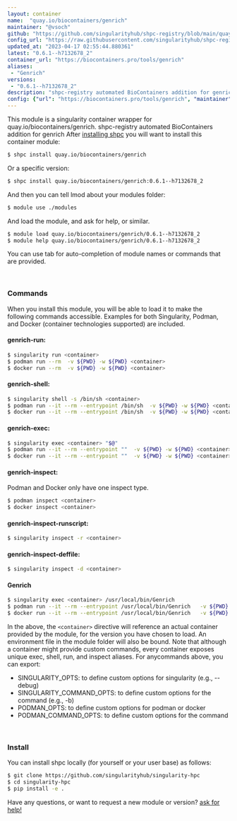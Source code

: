 ```yaml
---
layout: container
name:  "quay.io/biocontainers/genrich"
maintainer: "@vsoch"
github: "https://github.com/singularityhub/shpc-registry/blob/main/quay.io/biocontainers/genrich/container.yaml"
config_url: "https://raw.githubusercontent.com/singularityhub/shpc-registry/main/quay.io/biocontainers/genrich/container.yaml"
updated_at: "2023-04-17 02:55:44.880361"
latest: "0.6.1--h7132678_2"
container_url: "https://biocontainers.pro/tools/genrich"
aliases:
 - "Genrich"
versions:
 - "0.6.1--h7132678_2"
description: "shpc-registry automated BioContainers addition for genrich"
config: {"url": "https://biocontainers.pro/tools/genrich", "maintainer": "@vsoch", "description": "shpc-registry automated BioContainers addition for genrich", "latest": {"0.6.1--h7132678_2": "sha256:f6aa2933a4cb8829b7ffa452deffc7a3b79a40f4b04647740d17504a7f86c295"}, "tags": {"0.6.1--h7132678_2": "sha256:f6aa2933a4cb8829b7ffa452deffc7a3b79a40f4b04647740d17504a7f86c295"}, "docker": "quay.io/biocontainers/genrich", "aliases": {"Genrich": "/usr/local/bin/Genrich"}}
---
```


This module is a singularity container wrapper for quay.io/biocontainers/genrich.
shpc-registry automated BioContainers addition for genrich
After [installing shpc](#install) you will want to install this container module:


```bash
$ shpc install quay.io/biocontainers/genrich
```

Or a specific version:

```bash
$ shpc install quay.io/biocontainers/genrich:0.6.1--h7132678_2
```

And then you can tell lmod about your modules folder:

```bash
$ module use ./modules
```

And load the module, and ask for help, or similar.

```bash
$ module load quay.io/biocontainers/genrich/0.6.1--h7132678_2
$ module help quay.io/biocontainers/genrich/0.6.1--h7132678_2
```

You can use tab for auto-completion of module names or commands that are provided.

<br>

### Commands

When you install this module, you will be able to load it to make the following commands accessible.
Examples for both Singularity, Podman, and Docker (container technologies supported) are included.

#### genrich-run:

```bash
$ singularity run <container>
$ podman run --rm  -v ${PWD} -w ${PWD} <container>
$ docker run --rm  -v ${PWD} -w ${PWD} <container>
```

#### genrich-shell:

```bash
$ singularity shell -s /bin/sh <container>
$ podman run --it --rm --entrypoint /bin/sh  -v ${PWD} -w ${PWD} <container>
$ docker run --it --rm --entrypoint /bin/sh  -v ${PWD} -w ${PWD} <container>
```

#### genrich-exec:

```bash
$ singularity exec <container> "$@"
$ podman run --it --rm --entrypoint ""  -v ${PWD} -w ${PWD} <container> "$@"
$ docker run --it --rm --entrypoint ""  -v ${PWD} -w ${PWD} <container> "$@"
```

#### genrich-inspect:

Podman and Docker only have one inspect type.

```bash
$ podman inspect <container>
$ docker inspect <container>
```

#### genrich-inspect-runscript:

```bash
$ singularity inspect -r <container>
```

#### genrich-inspect-deffile:

```bash
$ singularity inspect -d <container>
```


#### Genrich

```bash
$ singularity exec <container> /usr/local/bin/Genrich
$ podman run --it --rm --entrypoint /usr/local/bin/Genrich   -v ${PWD} -w ${PWD} <container> -c " $@"
$ docker run --it --rm --entrypoint /usr/local/bin/Genrich   -v ${PWD} -w ${PWD} <container> -c " $@"
```



In the above, the `<container>` directive will reference an actual container provided
by the module, for the version you have chosen to load. An environment file in the
module folder will also be bound. Note that although a container
might provide custom commands, every container exposes unique exec, shell, run, and
inspect aliases. For anycommands above, you can export:

 - SINGULARITY_OPTS: to define custom options for singularity (e.g., --debug)
 - SINGULARITY_COMMAND_OPTS: to define custom options for the command (e.g., -b)
 - PODMAN_OPTS: to define custom options for podman or docker
 - PODMAN_COMMAND_OPTS: to define custom options for the command

<br>

### Install

You can install shpc locally (for yourself or your user base) as follows:

```bash
$ git clone https://github.com/singularityhub/singularity-hpc
$ cd singularity-hpc
$ pip install -e .
```

Have any questions, or want to request a new module or version? [ask for help!](https://github.com/singularityhub/singularity-hpc/issues)